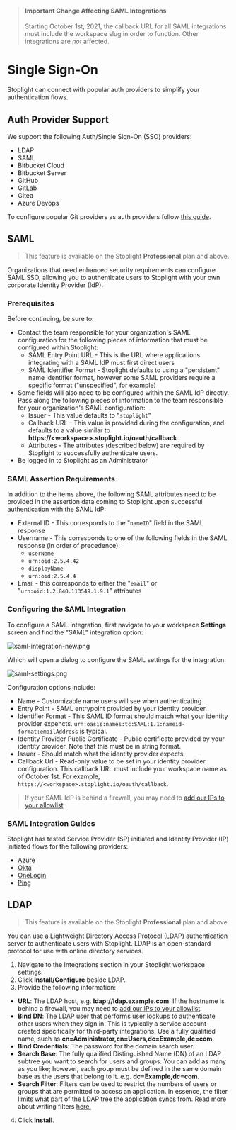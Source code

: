 <!-- theme: warning -->

> #### Important Change Affecting SAML Integrations
>
> Starting October 1st, 2021, the callback URL for all SAML integrations must include the workspace slug in order to function. Other integrations are _not_ affected.

# Single Sign-On

Stoplight can connect with popular auth providers to simplify your authentication flows.

## Auth Provider Support

We support the following Auth/Single Sign-On (SSO) providers:

- LDAP
- SAML
- Bitbucket Cloud
- Bitbucket Server
- GitHub
- GitLab
- Gitea
- Azure Devops

To configure popular Git providers as auth providers follow [this guide](configure-git/a.configuring-git.md).

## SAML

> This feature is available on the Stoplight **Professional** plan and above.

Organizations that need enhanced security requirements can configure SAML SSO,
allowing you to authenticate users to Stoplight with your own corporate Identity
Provider (IdP).

### Prerequisites

Before continuing, be sure to:

- Contact the team responsible for your organization's SAML configuration for
  the following pieces of information that must be configured within Stoplight:
  - SAML Entry Point URL - This is the URL where applications integrating with a
    SAML IdP must first direct users
  - SAML Identifier Format - Stoplight defaults to using a "persistent" name
    identifier format, however some SAML providers require a specific format
    ("unspecified", for example)
- Some fields will also need to be configured within the SAML IdP directly. Pass
  along the following pieces of information to the team responsible for your
  organization's SAML configuration:
  - Issuer - This value defaults to "`stoplight`"
  <!-- markdown-link-check-disable -->
  - Callback URL - This value is provided during the configuration, and defaults
  to a value similar to **https://\<workspace\>.stoplight.io/oauth/callback**.
  <!-- markdown-link-check-enable -->
  - Attributes - The attributes (described below) are required by Stoplight to
    successfully authenticate users.
- Be logged in to Stoplight as an Administrator

### SAML Assertion Requirements

In addition to the items above, the following SAML attributes need to be
provided in the assertion data coming to Stoplight upon successful
authentication with the SAML IdP:

- External ID - This corresponds to the "`nameID`" field in the SAML response
- Username - This corresponds to one of the following fields in the SAML
  response (in order of precedence):
  - `userName`
  - `urn:oid:2.5.4.42`
  - `displayName`
  - `urn:oid:2.5.4.4`
- Email - this corresponds to either the "`email`" or
  "`urn:oid:1.2.840.113549.1.9.1`" attributes

### Configuring the SAML Integration

To configure a SAML integration, first navigate to your workspace
**Settings** screen and find the "SAML" integration option:

![saml-integration-new.png](https://stoplight.io/api/v1/projects/cHJqOjI/images/vbmyME0NfHg)

Which will open a dialog to configure the SAML settings for the integration:

![saml-settings.png](https://stoplight.io/api/v1/projects/cHJqOjI/images/zvb9c5E72C0)

Configuration options include:

- Name - Customizable name users will see when authenticating
- Entry Point - SAML entrypoint provided by your identity provider.
- Identifier Format - This SAML ID format should match what your identity provider expencts. `urn:oasis:names:tc:SAML:1.1:nameid-format:emailAddress` is typical.
- Identity Provider Public Certificate - Public certificate provided by your identity provider. Note that this must be in string format.
- Issuer - Should match what the identity provider expects.
- Callback Url - Read-only value to be set in your identity provider configuration. This callback URL must include your workspace name as of October 1st. For example, `https://<workspace>.stoplight.io/oauth/callback`.

> If your SAML IdP is behind a firewall, you may need to [add our IPs to your
> allowlist](../c.troubleshooting.md#how-do-i-allow-stoplight-to-access-an-internal-git-provider).

### SAML Integration Guides

Stoplight has tested Service Provider (SP) initiated and Identity Provider (IP) initiated flows for the following providers:

- [Azure](saml-walkthroughs/azure-integration-guide.md)
- [Okta](saml-walkthroughs/okta-integration-guide.md)
- [OneLogin](saml-walkthroughs/onelogin-integration-guide.md)
- [Ping](saml-walkthroughs/ping-integration-guide.md)

## LDAP

> This feature is available on the Stoplight **Professional** plan and above.

You can use a Lightweight Directory Access Protocol (LDAP) authentication server to authenticate users with Stoplight. LDAP is an open-standard protocol for use with online directory services.

1. Navigate to the Integrations section in your Stoplight workspace settings.
2. Click **Install/Configure** beside LDAP.
3. Provide the following information:

- **URL**: The LDAP host, e.g. **ldap://ldap.example.com**. If the hostname is behind a firewall, you may need to [add our IPs to your allowlist](../c.troubleshooting.md#how-do-i-allow-stoplight-to-access-an-internal-git-provider).
- **Bind DN**: The LDAP user that performs user lookups to authenticate other users when they sign in. This is typically a service account created specifically for third-party integrations. Use a fully qualified name, such as **cn=Administrator,cn=Users,dc=Example,dc=com**.
- **Bind Credentials**: The password for the domain search user.
- **Search Base**: The fully qualified Distinguished Name (DN) of an LDAP subtree you want to search for users and groups. You can add as many as you like; however, each group must be defined in the same domain base as the users that belong to it. e.g. **dc=Example,dc=com**.
- **Search Filter**: Filters can be used to restrict the numbers of users or groups that are permitted to access an application. In essence, the filter limits what part of the LDAP tree the application syncs from. Read more about writing filters [here.](https://confluence.atlassian.com/kb/how-to-write-ldap-search-filters-792496933.html)

4. Click **Install**.
